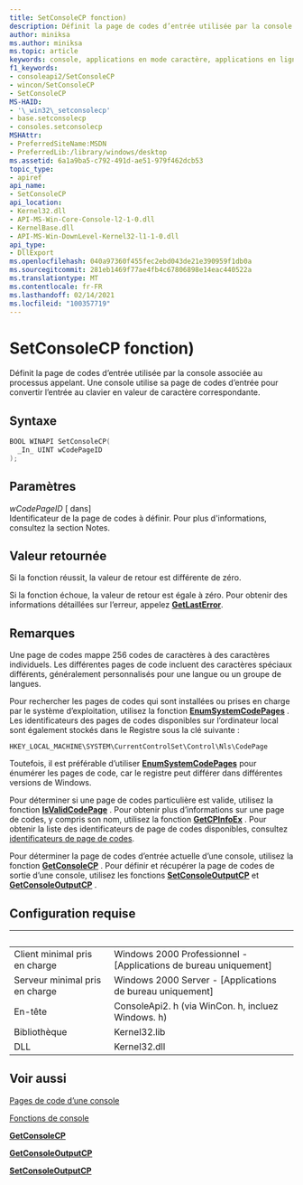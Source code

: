 ```yaml
---
title: SetConsoleCP fonction)
description: Définit la page de codes d’entrée utilisée par la console associée au processus appelant.
author: miniksa
ms.author: miniksa
ms.topic: article
keywords: console, applications en mode caractère, applications en ligne de commande, applications de terminal, API console
f1_keywords:
- consoleapi2/SetConsoleCP
- wincon/SetConsoleCP
- SetConsoleCP
MS-HAID:
- '\_win32\_setconsolecp'
- base.setconsolecp
- consoles.setconsolecp
MSHAttr:
- PreferredSiteName:MSDN
- PreferredLib:/library/windows/desktop
ms.assetid: 6a1a9ba5-c792-491d-ae51-979f462dcb53
topic_type:
- apiref
api_name:
- SetConsoleCP
api_location:
- Kernel32.dll
- API-MS-Win-Core-Console-l2-1-0.dll
- KernelBase.dll
- API-MS-Win-DownLevel-Kernel32-l1-1-0.dll
api_type:
- DllExport
ms.openlocfilehash: 040a97360f455fec2ebd043de21e390959f1db0a
ms.sourcegitcommit: 281eb1469f77ae4fb4c67806898e14eac440522a
ms.translationtype: MT
ms.contentlocale: fr-FR
ms.lasthandoff: 02/14/2021
ms.locfileid: "100357719"
---
```

# <a name="setconsolecp-function"></a>SetConsoleCP fonction)

Définit la page de codes d’entrée utilisée par la console associée au processus appelant. Une console utilise sa page de codes d’entrée pour convertir l’entrée au clavier en valeur de caractère correspondante.

## <a name="syntax"></a>Syntaxe

```C
BOOL WINAPI SetConsoleCP(
  _In_ UINT wCodePageID
);
```

## <a name="parameters"></a>Paramètres

*wCodePageID* \[ dans\]  
Identificateur de la page de codes à définir. Pour plus d'informations, consultez la section Notes.

## <a name="return-value"></a>Valeur retournée

Si la fonction réussit, la valeur de retour est différente de zéro.

Si la fonction échoue, la valeur de retour est égale à zéro. Pour obtenir des informations détaillées sur l’erreur, appelez [**GetLastError**](/windows/win32/api/errhandlingapi/nf-errhandlingapi-getlasterror).

## <a name="remarks"></a>Remarques

Une page de codes mappe 256 codes de caractères à des caractères individuels. Les différentes pages de code incluent des caractères spéciaux différents, généralement personnalisés pour une langue ou un groupe de langues.

Pour rechercher les pages de codes qui sont installées ou prises en charge par le système d’exploitation, utilisez la fonction [**EnumSystemCodePages**](/windows/win32/api/winnls/nf-winnls-enumsystemcodepagesa) . Les identificateurs des pages de codes disponibles sur l’ordinateur local sont également stockés dans le Registre sous la clé suivante :

`HKEY_LOCAL_MACHINE\SYSTEM\CurrentControlSet\Control\Nls\CodePage`

Toutefois, il est préférable d’utiliser [**EnumSystemCodePages**](/windows/win32/api/winnls/nf-winnls-enumsystemcodepagesa) pour énumérer les pages de code, car le registre peut différer dans différentes versions de Windows.

Pour déterminer si une page de codes particulière est valide, utilisez la fonction [**IsValidCodePage**](/windows/win32/api/winnls/nf-winnls-isvalidcodepage) . Pour obtenir plus d’informations sur une page de codes, y compris son nom, utilisez la fonction [**GetCPInfoEx**](/windows/win32/api/winnls/nf-winnls-getcpinfoexa) . Pour obtenir la liste des identificateurs de page de codes disponibles, consultez [identificateurs de page de codes](/windows/win32/intl/code-page-identifiers).

Pour déterminer la page de codes d’entrée actuelle d’une console, utilisez la fonction [**GetConsoleCP**](getconsolecp.md) . Pour définir et récupérer la page de codes de sortie d’une console, utilisez les fonctions [**SetConsoleOutputCP**](setconsoleoutputcp.md) et [**GetConsoleOutputCP**](getconsoleoutputcp.md) .

## <a name="requirements"></a>Configuration requise

| &nbsp; | &nbsp; |
|-|-|
| Client minimal pris en charge | Windows 2000 Professionnel - \[Applications de bureau uniquement\] |
| Serveur minimal pris en charge | Windows 2000 Server - \[Applications de bureau uniquement\] |
| En-tête | ConsoleApi2. h (via WinCon. h, incluez Windows. h) |
| Bibliothèque | Kernel32.lib |
| DLL | Kernel32.dll |

## <a name="see-also"></a>Voir aussi

[Pages de code d’une console](console-code-pages.md)

[Fonctions de console](console-functions.md)

[**GetConsoleCP**](getconsolecp.md)

[**GetConsoleOutputCP**](getconsoleoutputcp.md)

[**SetConsoleOutputCP**](setconsoleoutputcp.md)
